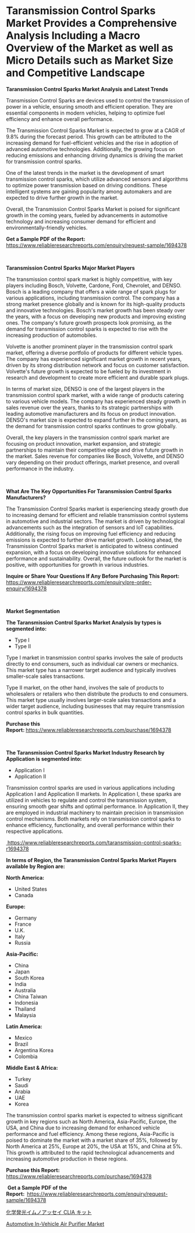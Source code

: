 <p><h1>Taransmission Control Sparks Market Provides a Comprehensive Analysis Including a Macro Overview of the Market as well as Micro Details such as Market Size and Competitive Landscape</h1></p><p><strong>Taransmission Control Sparks Market Analysis and Latest Trends</strong></p>
<p><p>Transmission Control Sparks are devices used to control the transmission of power in a vehicle, ensuring smooth and efficient operation. They are essential components in modern vehicles, helping to optimize fuel efficiency and enhance overall performance.</p><p>The Transmission Control Sparks Market is expected to grow at a CAGR of 9.8% during the forecast period. This growth can be attributed to the increasing demand for fuel-efficient vehicles and the rise in adoption of advanced automotive technologies. Additionally, the growing focus on reducing emissions and enhancing driving dynamics is driving the market for transmission control sparks.</p><p>One of the latest trends in the market is the development of smart transmission control sparks, which utilize advanced sensors and algorithms to optimize power transmission based on driving conditions. These intelligent systems are gaining popularity among automakers and are expected to drive further growth in the market.</p><p>Overall, the Transmission Control Sparks Market is poised for significant growth in the coming years, fueled by advancements in automotive technology and increasing consumer demand for efficient and environmentally-friendly vehicles.</p></p>
<p><strong>Get a Sample PDF of the Report:&nbsp;</strong> <a href="https://www.reliableresearchreports.com/enquiry/request-sample/1694378">https://www.reliableresearchreports.com/enquiry/request-sample/1694378</a></p>
<p>&nbsp;</p>
<p><strong>Taransmission Control Sparks Major Market Players</strong></p>
<p><p>The transmission control spark market is highly competitive, with key players including Bosch, Volvette, Cardone, Ford, Chevrolet, and DENSO. Bosch is a leading company that offers a wide range of spark plugs for various applications, including transmission control. The company has a strong market presence globally and is known for its high-quality products and innovative technologies. Bosch's market growth has been steady over the years, with a focus on developing new products and improving existing ones. The company's future growth prospects look promising, as the demand for transmission control sparks is expected to rise with the increasing production of automobiles.</p><p>Volvette is another prominent player in the transmission control spark market, offering a diverse portfolio of products for different vehicle types. The company has experienced significant market growth in recent years, driven by its strong distribution network and focus on customer satisfaction. Volvette's future growth is expected to be fueled by its investment in research and development to create more efficient and durable spark plugs.</p><p>In terms of market size, DENSO is one of the largest players in the transmission control spark market, with a wide range of products catering to various vehicle models. The company has experienced steady growth in sales revenue over the years, thanks to its strategic partnerships with leading automotive manufacturers and its focus on product innovation. DENSO's market size is expected to expand further in the coming years, as the demand for transmission control sparks continues to grow globally.</p><p>Overall, the key players in the transmission control spark market are focusing on product innovation, market expansion, and strategic partnerships to maintain their competitive edge and drive future growth in the market. Sales revenue for companies like Bosch, Volvette, and DENSO vary depending on their product offerings, market presence, and overall performance in the industry.</p></p>
<p>&nbsp;</p>
<p><strong>What Are The Key Opportunities For Taransmission Control Sparks Manufacturers?</strong></p>
<p><p>The Transmission Control Sparks market is experiencing steady growth due to increasing demand for efficient and reliable transmission control systems in automotive and industrial sectors. The market is driven by technological advancements such as the integration of sensors and IoT capabilities. Additionally, the rising focus on improving fuel efficiency and reducing emissions is expected to further drive market growth. Looking ahead, the Transmission Control Sparks market is anticipated to witness continued expansion, with a focus on developing innovative solutions for enhanced performance and sustainability. Overall, the future outlook for the market is positive, with opportunities for growth in various industries.</p></p>
<p><strong>Inquire or Share Your Questions If Any Before Purchasing This Report:</strong> <a href="https://www.reliableresearchreports.com/enquiry/pre-order-enquiry/1694378">https://www.reliableresearchreports.com/enquiry/pre-order-enquiry/1694378</a></p>
<p>&nbsp;</p>
<p><strong>Market Segmentation</strong></p>
<p><strong>The Taransmission Control Sparks Market Analysis by types is segmented into:</strong></p>
<p><ul><li>Type I</li><li>Type II</li></ul></p>
<p><p>Type I market in transmission control sparks involves the sale of products directly to end consumers, such as individual car owners or mechanics. This market type has a narrower target audience and typically involves smaller-scale sales transactions. </p><p>Type II market, on the other hand, involves the sale of products to wholesalers or retailers who then distribute the products to end consumers. This market type usually involves larger-scale sales transactions and a wider target audience, including businesses that may require transmission control sparks in bulk quantities.</p></p>
<p><strong>Purchase this Report:&nbsp;</strong><a href="https://www.reliableresearchreports.com/purchase/1694378">https://www.reliableresearchreports.com/purchase/1694378</a></p>
<p>&nbsp;</p>
<p><strong>The Taransmission Control Sparks Market Industry Research by Application is segmented into:</strong></p>
<p><ul><li>Application I</li><li>Application II</li></ul></p>
<p><p>Transmission control sparks are used in various applications including Application I and Application II markets. In Application I, these sparks are utilized in vehicles to regulate and control the transmission system, ensuring smooth gear shifts and optimal performance. In Application II, they are employed in industrial machinery to maintain precision in transmission control mechanisms. Both markets rely on transmission control sparks to enhance efficiency, functionality, and overall performance within their respective applications.</p></p>
<p><a href="https://www.reliableresearchreports.com/taransmission-control-sparks-r1694378">&nbsp;https://www.reliableresearchreports.com/taransmission-control-sparks-r1694378</a></p>
<p><strong>In terms of Region, the Taransmission Control Sparks Market Players available by Region are:</strong></p>
<p>
    <p> <strong> North America: </strong>
        <ul>
            <li>United States</li>
            <li>Canada</li>
        </ul>
        </p> 
    <p> <strong> Europe: </strong>
        <ul>
            <li>Germany</li>
            <li>France</li>
            <li>U.K.</li>
            <li>Italy</li>
            <li>Russia</li>
        </ul>
        </p> 
    <p> <strong> Asia-Pacific: </strong>
        <ul>
            <li>China</li>
            <li>Japan</li>
            <li>South Korea</li>
            <li>India</li>
            <li>Australia</li>
            <li>China Taiwan</li>
            <li>Indonesia</li>
            <li>Thailand</li>
            <li>Malaysia</li>
        </ul>
        </p> 
    <p> <strong> Latin America: </strong>
        <ul>
            <li>Mexico</li>
            <li>Brazil</li>
            <li>Argentina Korea</li>
            <li>Colombia</li>
        </ul>
        </p> 
    <p> <strong> Middle East & Africa: </strong>
        <ul>
            <li>Turkey</li>
            <li>Saudi</li>
            <li>Arabia</li>
            <li>UAE</li>
            <li>Korea</li>
        </ul>
    </p>
    </p>
<p><p>The transmission control sparks market is expected to witness significant growth in key regions such as North America, Asia-Pacific, Europe, the USA, and China due to increasing demand for enhanced vehicle performance and fuel efficiency. Among these regions, Asia-Pacific is poised to dominate the market with a market share of 35%, followed by North America at 25%, Europe at 20%, the USA at 15%, and China at 5%. This growth is attributed to the rapid technological advancements and increasing automotive production in these regions.</p></p>
<p><strong>Purchase this Report: </strong><a href="https://www.reliableresearchreports.com/purchase/1694378">https://www.reliableresearchreports.com/purchase/1694378</a></p>
<p>&nbsp;<strong>Get a Sample PDF of the Report:&nbsp;&nbsp;</strong><a href="https://www.reliableresearchreports.com/enquiry/request-sample/1694378">https://www.reliableresearchreports.com/enquiry/request-sample/1694378</a></p>
<p><strong></strong></p>
<p><p><a href="https://github.com/avwofrml53535/Market-Research-Report-List-3/blob/main/1706325126563.md">化学発光イムノアッセイ CLIA キット</a></p><p><a href="https://github.com/maesanjaya8/Market-Research-Report-List-1/blob/main/automotive-in-vehicle-air-purifier-market.md">Automotive In-Vehicle Air Purifier Market</a></p></p>